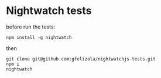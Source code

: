 # Nightwatch tests

before run the tests:
```
npm install -g nightwatch
```

then

```
git clone git@github.com:gfelizola/nightwatchjs-tests.git
npm i
nightwatch
```
